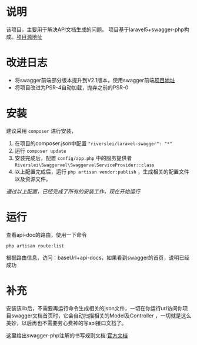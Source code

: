 # 说明
该项目，主要用于解决API文档生成的问题。
项目基于laravel5+swagger-php构成。[项目源地址](https://github.com/slampenny/Swaggervel)

# 改进日志
* 将swagger前端部分版本提升到V2.1版本，使用swagger前端[项目地址](https://github.com/helei112g/swagger-ui)
* 将项目改进为PSR-4自动加载，抛弃之前的PSR-0

# 安装
建议采用 `composer` 进行安装，
1. 在项目的composer.json中配置 `"riverslei/laravel-swagger": "*"`
2. 运行 `composer update` 
3. 安装完成后，配置 `config/app.php` 中的服务提供者 `Riverslei\Swaggervel\SwaggervelServiceProvider::class`
4. 以上配置完成后，运行 `php artisan vendor:publish` ，生成相关的配置文件以及资源文件。

*通过以上配置，已经完成了所有的安装工作，现在开始运行*

# 运行
查看api-doc的路由，使用一下命令
```artisan
php artisan route:list
```
根据路由信息，访问：baseUrl+api-docs，如果看到swagger的首页，说明已经成功

# 补充
安装该lib后，不需要再运行命令生成相关的json文件，一切在你运行url访问你项目swagger文档首页时，它会自动扫描相关的Model及Controller
，一切就是这么美妙，以后再也不需要劳心费神的写api接口文档了。

这里给出swagger-php注解的书写规则文档:[官方文档](http://zircote.com/swagger-php/annotations.html)
